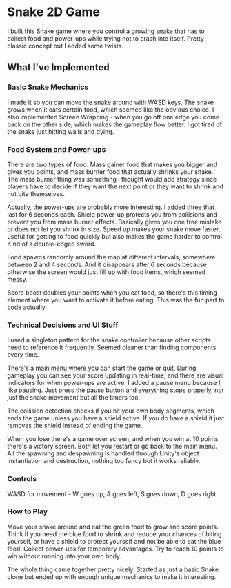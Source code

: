 # Snake 2D Game

I built this Snake game where you control a growing snake that has to collect food and power-ups while trying not to crash into itself. Pretty classic concept but I added some twists.

## What I've Implemented

### Basic Snake Mechanics
I made it so you can move the snake around with WASD keys. The snake grows when it eats certain food, which seemed like the obvious choice. I also implemented Screen Wrapping - when you go off one edge you come back on the other side, which makes the gameplay flow better. I got tired of the snake just hitting walls and dying.

### Food System and Power-ups
There are two types of food. Mass gainer food that makes you bigger and gives you points, and mass burner food that actually shrinks your snake. The mass burner thing was something I thought would add strategy since players have to decide if they want the next point or they want to shrink and not bite themselves.

Actually, the power-ups are probably more interesting. I added three that last for 6 seconds each. Shield power-up protects you from collisions and prevent you from mass burner effects. Basically gives you one free mistake or does not let you shrink in size. Speed up makes your snake move faster, useful for getting to food quickly but also makes the game harder to control. Kind of a double-edged sword.

Food spawns randomly around the map at different intervals, somewhere between 2 and 4 seconds. And it disappears after 6 seconds because otherwise the screen would just fill up with food items, which seemed messy.

Score boost doubles your points when you eat food, so there's this timing element where you want to activate it before eating. This was the fun part to code actually.

### Technical Decisions and UI Stuff
I used a singleton pattern for the snake controller because other scripts need to reference it frequently. Seemed cleaner than finding components every time.

There's a main menu where you can start the game or quit. During gameplay you can see your score updating in real-time, and there are visual indicators for when power-ups are active. I added a pause menu because I like pausing. Just press the pause button and everything stops properly, not just the snake movement but all the timers too.

The collision detection checks if you hit your own body segments, which ends the game unless you have a shield active. If you do have a shield it just removes the shield instead of ending the game.

When you lose there's a game over screen, and when you win at 10 points there's a victory screen. Both let you restart or go back to the main menu. All the spawning and despawning is handled through Unity's object instantiation and destruction, nothing too fancy but it works reliably.

### Controls
WASD for movement - W goes up, A goes left, S goes down, D goes right.

### How to Play
Move your snake around and eat the green food to grow and score points. Think if you need the blue food to shrink and reduce your chances of biting yourself, or have a shield to protect yourself and not be able to eat the blue food. Collect power-ups for temporary advantages. Try to reach 10 points to win without running into your own body.

The whole thing came together pretty nicely. Started as just a basic Snake clone but ended up with enough unique mechanics to make it interesting.
